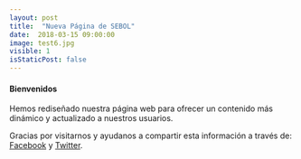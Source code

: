 ```yaml
---
layout: post
title:  "Nueva Página de SEBOL"
date:  2018-03-15 09:00:00
image: test6.jpg
visible: 1
isStaticPost: false
---
```


#### Bienvenidos
Hemos rediseñado nuestra página web para ofrecer un contenido más dinámico y actualizado a nuestros usuarios.

Gracias por visitarnos y ayudanos a compartir esta información a través de:
 [Facebook](https://www.facebook.com/Sociedad-de-Economistas-de-Bolivia-379788332035459/) y [Twitter](https://twitter.com/intent/user?screen_name=SEBOLBolivia).
